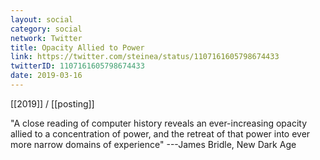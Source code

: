 ```yaml
---
layout: social
category: social
network: Twitter
title: Opacity Allied to Power
link: https://twitter.com/steinea/status/1107161605798674433
twitterID: 1107161605798674433
date: 2019-03-16
---
```


[[2019]] / [[posting]]

"A close reading of computer history reveals an ever-increasing opacity allied to a concentration of power, and the retreat of that power into ever more narrow domains of experience" ---James Bridle, New Dark Age
